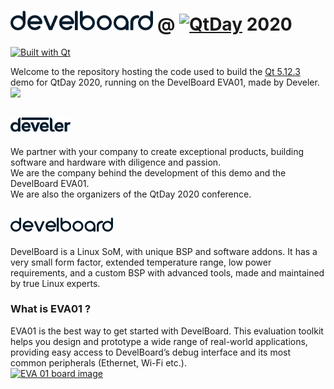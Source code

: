# <a href="https://www.develboard.com/"><img src="assets/ic_develboard.png" height="32" alt="Develboard"></a> @ <a href="https://www.qtday.it/"><img src="https://res.cloudinary.com/bizzaboprod/image/upload/c_crop,g_custom,f_auto/v1573229402/ddu8hn42ntacfrvtpl6k.png" height="32" alt="QtDay"></a> 2020
<a href="https://www.qt.io/"><img src="https://uc8743a6eef8cc27325572719e30.previews.dropboxusercontent.com/p/thumb/AAtDn9YDEqKmx0eBxpdwfp5vB-6N6JOme8HrC3CNFKdVJIBsNvSBbgNl71pbSLIRTT4fY4A-LJjiRpMQzFHRDD_EpAUg_izSKptsyupQHSsCQ_gv6UO6yNd-FTo9t245CeTEQG7JiqZ4hz6rCgvXq6jRm07m_AlvtoXCzpfESuEdioLol50tuD_QnYhOd1Z4Ts-6PNnGxHTL7OsPqRWfNc1jC27flw202DDQRg86rWY5aToNfjJuvQtU787L1DMQVJWtFAnt0c3LIbD0tacnNxoBTKDmBingGPlmDWbanahLcoGCwwxTRp1hKq9JBGiQ_UyUCuRaoqKs4keD_WdrmBuZIw8pTPa86GIyinaCx9V8NwRC5uG7CvudiKNLgLvyy-aqpo5pN5uOq77QYk9Q0hwBQzr8iScvQ6TY22O3PMGQ1Q/p.png?fv_content=true&size_mode=5" height="20" alt="Built with Qt"></a>

Welcome to the repository hosting the code used to build the [Qt 5.12.3](https://www.qt.io/qt-5-12) demo for QtDay 2020, running on the DevelBoard EVA01, made by Develer.</br>
<img src="https://user-images.githubusercontent.com/26225010/76514866-d912a980-6458-11ea-9eb1-0798c84cbf6f.png" height="400">
## <a href="https://www.develer.com/"><img src="assets/ic_develer_dark.png" height="23" alt="Develer">
</a>
We partner with your company to create exceptional products, building software and hardware with diligence and passion.</br>
We are the company behind the development of this demo and the DevelBoard EVA01.</br>
We are also the organizers of the QtDay 2020 conference.

## <a href="https://www.develboard.com/"><img src="assets/ic_develboard.png" height="23" alt="DevelBoard"></a>
DevelBoard is a Linux SoM, with unique BSP and software addons. It has a very small form factor, extended temperature range, low power requirements, and a custom BSP with advanced tools, made and maintained by true Linux experts.
</br>
### What is EVA01 ?
EVA01 is the best way to get started with DevelBoard. This evaluation toolkit helps you design and prototype a wide range of real-world applications, providing easy access to DevelBoard’s debug interface and its most common peripherals (Ethernet, Wi-Fi etc.).</br>
<a href="https://www.develboard.com/"><img src="https://www.develboard.com/img/develboard/eva01-r2-2.png" height="200" alt="EVA 01 board image"></a>